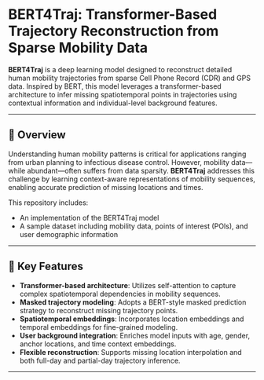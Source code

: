 # BERT4Traj: Transformer-Based Trajectory Reconstruction from Sparse Mobility Data

**BERT4Traj** is a deep learning model designed to reconstruct detailed human mobility trajectories from sparse Cell Phone Record (CDR) and GPS data. Inspired by BERT, this model leverages a transformer-based architecture to infer missing spatiotemporal points in trajectories using contextual information and individual-level background features.

---

## 🧠 Overview

Understanding human mobility patterns is critical for applications ranging from urban planning to infectious disease control. However, mobility data—while abundant—often suffers from data sparsity. **BERT4Traj** addresses this challenge by learning context-aware representations of mobility sequences, enabling accurate prediction of missing locations and times.

This repository includes:

- An implementation of the BERT4Traj model  
- A sample dataset including mobility data, points of interest (POIs), and user demographic information  

---

## 📌 Key Features

- **Transformer-based architecture**: Utilizes self-attention to capture complex spatiotemporal dependencies in mobility sequences.  
- **Masked trajectory modeling**: Adopts a BERT-style masked prediction strategy to reconstruct missing trajectory points.  
- **Spatiotemporal embeddings**: Incorporates location embeddings and temporal embeddings for fine-grained modeling.  
- **User background integration**: Enriches model inputs with age, gender, anchor locations, and time context embeddings.  
- **Flexible reconstruction**: Supports missing location interpolation and both full-day and partial-day trajectory inference.  

---


